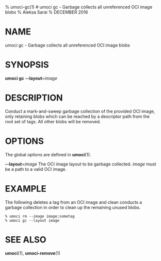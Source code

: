% umoci-gc(1) # umoci gc - Garbage collects all unreferenced OCI image blobs
% Aleksa Sarai
% DECEMBER 2016
# NAME
umoci gc - Garbage collects all unreferenced OCI image blobs

# SYNOPSIS
**umoci gc**
**--layout**=*image*

# DESCRIPTION
Conduct a mark-and-sweep garbage collection of the provided OCI image, only
retaining blobs which can be reached by a descriptor path from the root set of
tags. All other blobs will be removed.

# OPTIONS
The global options are defined in **umoci**(1).

**--layout**=*image*
  The OCI image layout to be garbage collected. *image* must be a path to a
  valid OCI image.

# EXAMPLE

The following deletes a tag from an OCI image and clean conducts a garbage
collection in order to clean up the remaining unused blobs.

```
% umoci rm --image image:sometag
% umoci gc --layout image
```

# SEE ALSO
**umoci**(1), **umoci-remove**(1)
